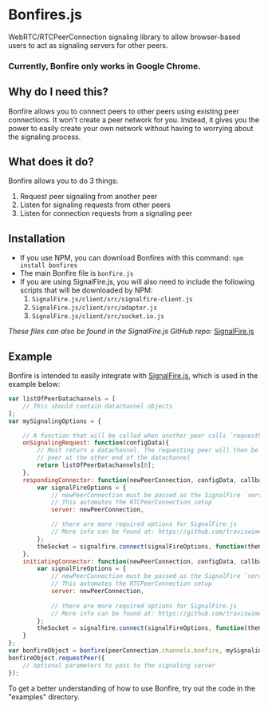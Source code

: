 # Bonfires.js

WebRTC/RTCPeerConnection signaling library to allow browser-based users to act as signaling servers for other peers.

### Currently, Bonfire only works in Google Chrome.

## Why do I need this? ##

Bonfire allows you to connect peers to other peers using existing peer connections. It won't create a peer network for you. Instead, it gives you the power to easily create your own network without having to worrying about the signaling process.

## What does it do? ##

Bonfire allows you to do 3 things:
1.	Request peer signaling from another peer
2.	Listen for signaling requests from other peers
3.	Listen for connection requests from a signaling peer

## Installation ##

*	If you use NPM, you can download Bonfires with this command:
`npm install bonfires`
*	The main Bonfire file is `bonfire.js`
*	If you are using SignalFire.js, you will also need to include the following scripts that will be downloaded by NPM:
	1.	`SignalFire.js/client/src/signalfire-client.js`
	2.	`SignalFire.js/client/src/adaptor.js`
	3.	`SignalFire.js/client/src/socket.io.js`

_These files can also be found in the SignalFire.js GitHub repo:_ [SignalFire.js](https://github.com/traviswimer/SignalFire.js)

## Example ##

Bonfire is intended to easily integrate with [SignalFire.js](https://github.com/traviswimer/SignalFire.js), which is used in the example below:

```js
var listOfPeerDatachannels = [
	// This should contain datachannel objects
];
var mySignalingOptions = {

	// A function that will be called when another peer calls `requestPeer`
	onSignalingRequest: function(configData){
		// Must return a datachannel. The requesting peer will then be connected to the
		// peer at the other end of the datachannel
		return listOfPeerDatachannels[0];
	},
	respondingConnector: function(newPeerConnection, configData, callback){
		var signalFireOptions = {
			// newPeerConnection must be passed as the SignalFire `server` option.
			// This automates the RTCPeerConnection setup
			server: newPeerConnection,

			// there are more required options for SignalFire.js
			// More info can be found at: https://github.com/traviswimer/SignalFire.js
		};
		theSocket = signalfire.connect(signalFireOptions, function(theConnection){});
	},
	initiatingConnector: function(newPeerConnection, configData, callback){
		var signalFireOptions = {
			// newPeerConnection must be passed as the SignalFire `server` option.
			// This automates the RTCPeerConnection setup
			server: newPeerConnection,
			
			// there are more required options for SignalFire.js
			// More info can be found at: https://github.com/traviswimer/SignalFire.js
		};
		theSocket = signalfire.connect(signalFireOptions, function(theConnection){});
	}
};
var bonfireObject = bonfire(peerConnection.channels.bonfire, mySignalingOptions);
bonfireObject.requestPeer({
	// optional parameters to pass to the signaling server
});
```
To get a better understanding of how to use Bonfire, try out the code in the "examples" directory.